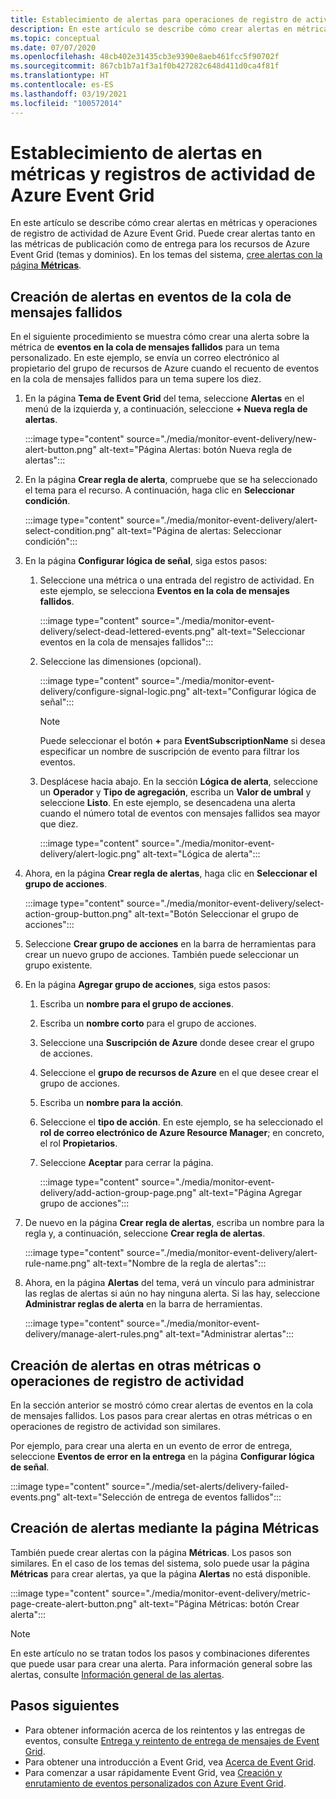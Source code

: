 ```yaml
---
title: Establecimiento de alertas para operaciones de registro de actividad y métricas de Azure Event Grid
description: En este artículo se describe cómo crear alertas en métricas y operaciones de registro de actividad de Azure Event Grid.
ms.topic: conceptual
ms.date: 07/07/2020
ms.openlocfilehash: 48cb402e31435cb3e9390e8aeb461fcc5f90702f
ms.sourcegitcommit: 867cb1b7a1f3a1f0b427282c648d411d0ca4f81f
ms.translationtype: HT
ms.contentlocale: es-ES
ms.lasthandoff: 03/19/2021
ms.locfileid: "100572014"
---
```

# <a name="set-alerts-on-azure-event-grid-metrics-and-activity-logs"></a>Establecimiento de alertas en métricas y registros de actividad de Azure Event Grid
En este artículo se describe cómo crear alertas en métricas y operaciones de registro de actividad de Azure Event Grid. Puede crear alertas tanto en las métricas de publicación como de entrega para los recursos de Azure Event Grid (temas y dominios). En los temas del sistema, [cree alertas con la página **Métricas**](#create-alerts-using-the-metrics-page).

## <a name="create-alerts-on-dead-lettered-events"></a>Creación de alertas en eventos de la cola de mensajes fallidos
En el siguiente procedimiento se muestra cómo crear una alerta sobre la métrica de **eventos en la cola de mensajes fallidos** para un tema personalizado. En este ejemplo, se envía un correo electrónico al propietario del grupo de recursos de Azure cuando el recuento de eventos en la cola de mensajes fallidos para un tema supere los diez. 

1. En la página **Tema de Event Grid** del tema, seleccione **Alertas** en el menú de la izquierda y, a continuación, seleccione **+ Nueva regla de alertas**. 

    :::image type="content" source="./media/monitor-event-delivery/new-alert-button.png" alt-text="Página Alertas: botón Nueva regla de alertas":::
2. En la página **Crear regla de alerta**, compruebe que se ha seleccionado el tema para el recurso. A continuación, haga clic en **Seleccionar condición**. 

    :::image type="content" source="./media/monitor-event-delivery/alert-select-condition.png" alt-text="Página de alertas: Seleccionar condición":::    
3. En la página **Configurar lógica de señal**, siga estos pasos:
    1. Seleccione una métrica o una entrada del registro de actividad. En este ejemplo, se selecciona **Eventos en la cola de mensajes fallidos**. 

        :::image type="content" source="./media/monitor-event-delivery/select-dead-lettered-events.png" alt-text="Seleccionar eventos en la cola de mensajes fallidos":::        
    2. Seleccione las dimensiones (opcional). 
        
        :::image type="content" source="./media/monitor-event-delivery/configure-signal-logic.png" alt-text="Configurar lógica de señal":::        

        > [!NOTE]
        > Puede seleccionar el botón **+** para **EventSubscriptionName** si desea especificar un nombre de suscripción de evento para filtrar los eventos. 
    3. Desplácese hacia abajo. En la sección **Lógica de alerta**, seleccione un **Operador** y **Tipo de agregación**, escriba un **Valor de umbral** y seleccione **Listo**. En este ejemplo, se desencadena una alerta cuando el número total de eventos con mensajes fallidos sea mayor que diez. 
    
        :::image type="content" source="./media/monitor-event-delivery/alert-logic.png" alt-text="Lógica de alerta":::                
4. Ahora, en la página **Crear regla de alertas**, haga clic en **Seleccionar el grupo de acciones**.

    :::image type="content" source="./media/monitor-event-delivery/select-action-group-button.png" alt-text="Botón Seleccionar el grupo de acciones":::
5. Seleccione **Crear grupo de acciones** en la barra de herramientas para crear un nuevo grupo de acciones. También puede seleccionar un grupo existente.        
6. En la página **Agregar grupo de acciones**, siga estos pasos:
    1. Escriba un **nombre para el grupo de acciones**.
    1. Escriba un **nombre corto** para el grupo de acciones.
    1. Seleccione una **Suscripción de Azure** donde desee crear el grupo de acciones.
    1. Seleccione el **grupo de recursos de Azure** en el que desee crear el grupo de acciones.
    1. Escriba un **nombre para la acción**. 
    1. Seleccione el **tipo de acción**. En este ejemplo, se ha seleccionado el **rol de correo electrónico de Azure Resource Manager**; en concreto, el rol **Propietarios**. 
    1. Seleccione **Aceptar** para cerrar la página. 
    
        :::image type="content" source="./media/monitor-event-delivery/add-action-group-page.png" alt-text="Página Agregar grupo de acciones":::                   
7. De nuevo en la página **Crear regla de alertas**, escriba un nombre para la regla y, a continuación, seleccione **Crear regla de alertas**.

    :::image type="content" source="./media/monitor-event-delivery/alert-rule-name.png" alt-text="Nombre de la regla de alertas":::  
8. Ahora, en la página **Alertas** del tema, verá un vínculo para administrar las reglas de alertas si aún no hay ninguna alerta. Si las hay, seleccione **Administrar reglas de alerta** en la barra de herramientas.  

    :::image type="content" source="./media/monitor-event-delivery/manage-alert-rules.png" alt-text="Administrar alertas":::

## <a name="create-alerts-on-other-metrics-or-activity-log-operations"></a>Creación de alertas en otras métricas o operaciones de registro de actividad
En la sección anterior se mostró cómo crear alertas de eventos en la cola de mensajes fallidos. Los pasos para crear alertas en otras métricas o en operaciones de registro de actividad son similares. 

Por ejemplo, para crear una alerta en un evento de error de entrega, seleccione **Eventos de error en la entrega** en la página **Configurar lógica de señal**. 

:::image type="content" source="./media/set-alerts/delivery-failed-events.png" alt-text="Selección de entrega de eventos fallidos":::


## <a name="create-alerts-using-the-metrics-page"></a>Creación de alertas mediante la página Métricas
También puede crear alertas con la página **Métricas**. Los pasos son similares. En el caso de los temas del sistema, solo puede usar la página **Métricas** para crear alertas, ya que la página **Alertas** no está disponible. 

:::image type="content" source="./media/monitor-event-delivery/metric-page-create-alert-button.png" alt-text="Página Métricas: botón Crear alerta":::   
    

> [!NOTE]
> En este artículo no se tratan todos los pasos y combinaciones diferentes que puede usar para crear una alerta. Para información general sobre las alertas, consulte [Información general de las alertas](../azure-monitor/alerts/alerts-metric.md).

## <a name="next-steps"></a>Pasos siguientes

* Para obtener información acerca de los reintentos y las entregas de eventos, consulte [Entrega y reintento de entrega de mensajes de Event Grid](delivery-and-retry.md).
* Para obtener una introducción a Event Grid, vea [Acerca de Event Grid](overview.md).
* Para comenzar a usar rápidamente Event Grid, vea [Creación y enrutamiento de eventos personalizados con Azure Event Grid](custom-event-quickstart.md).
